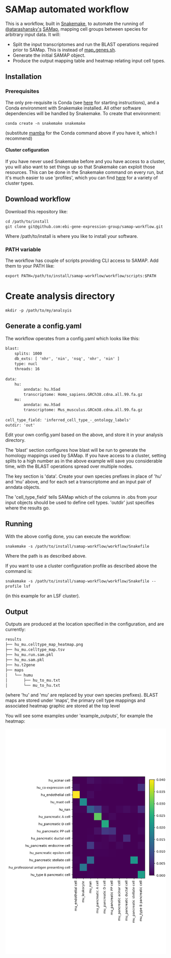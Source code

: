 # SAMap automated workflow

This is a workflow, built in [Snakemake](https://snakemake.readthedocs.io/en/stable/), to automate the running of [@atarashansky's](https://github.com/atarashansky) [SAMap](https://github.com/atarashansky/SAMap), mapping cell groups between species for arbitrary input data. It will:

 * Split the input transcriptomes and run the BLAST operations required prior to SAMap. This is instead of [map_genes.sh](https://github.com/atarashansky/SAMap/blob/main/map_genes.sh).
 * Generate the initial SAMAP object.
 * Produce the output mapping table and heatmap relating input cell types.

## Installation

### Prerequisites

The only pre-requisite is Conda (see [here](https://docs.conda.io/projects/conda/en/latest/user-guide/install/) for starting instructions), and a Conda environment with Snakemake installed. All other software dependencies will be handled by Snakemake. To create that environment:

```
conda create -n snakemake snakemake
```

(substitute [mamba](https://github.com/mamba-org/mamba) for the Conda command above if you have it, which I recommend)

#### Cluster cofiguration

If you have never used Snakemake before and you have access to a cluster, you will also want to set things up so that Snakemake can exploit those resources. This can be done in the Snakemake command on every run, but it's much easier to use 'profiles', which you can find [here](https://github.com/Snakemake-Profiles) for a variety of cluster types. 


## Download workflow 

Download this repository like:

```
cd /path/to/install
git clone git@github.com:ebi-gene-expression-group/samap-workflow.git
```

Where /path/to/install is where you like to install your software.

### PATH variable

The workflow has couple of scripts providing CLI access to SAMAP. Add them to your PATH like:

```
export PATH=/path/to/install/samap-workflow/workflow/scripts:$PATH
```

# Create analysis directory

```
mkdir -p /path/to/my/analsyis
```

## Generate a config.yaml

The workflow operates from a config.yaml which looks like this:

```
blast:
    splits: 1000
    db_exts: [ 'nhr', 'nin', 'nsq', 'nhr', 'nin' ]
    type: nucl
    threads: 16

data:
    hu:
        anndata: hu.h5ad
        transcriptome: Homo_sapiens.GRCh38.cdna.all.99.fa.gz
    mu:
        anndata: mu.h5ad
        transcriptome: Mus_musculus.GRCm38.cdna.all.99.fa.gz

cell_type_field: 'inferred_cell_type_-_ontology_labels'
outdir: 'out'
```

Edit your own config.yaml based on the above, and store it in your analysis directory.

The 'blast' section configures how blast will be run to generate the homology mappings used by SAMap. If you have access to a cluster, setting splits to a high number as in the above example will save you considerable time, with the BLAST operations spread over multiple nodes. 

The key section is 'data'. Create your own species prefixes in place of 'hu' and 'mu' above, and for each set a transcriptome and an input pair of anndata objects.

The 'cell_type_field' tells SAMap which of the columns in .obs from your input objects should be used to define cell types. 'outdir' just specifies where the results go.

## Running

With the above config done, you can execute the workflow:

```
snakemake -s /path/to/install/samap-workflow/workflow/Snakefile
```

Where the path is as described above.

If you want to use a cluster configuration profile as described above the command is:

```
snakemake -s /path/to/install/samap-workflow/workflow/Snakefile --profile lsf
```

(in this example for an LSF cluster).


## Output

Outputs are produced at the location specified in the configuration, and are currently:

```
results
├── hu_mu.celltype_map_heatmap.png
├── hu_mu.celltype_map.tsv
├── hu_mu.run.sam.pkl
├── hu_mu.sam.pkl
├── hu.t2gene
├── maps
│   └── humu
│       ├── hu_to_mu.txt
│       └── mu_to_hu.txt

```

(where 'hu' and 'mu' are replaced by your own species prefixes). BLAST maps are stored under 'maps', the primary cell type mappings and associated heatmap graphic are stored at the top level

You will see some examples under 'example_outputs', for example the heatmap:

![SAMap heatmap](results/example_outputs/hu_mu.celltype_map_heatmap.png)
